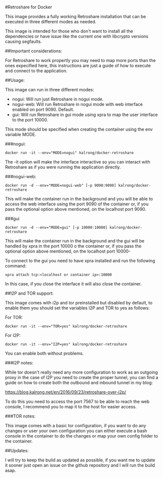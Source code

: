 #Retroshare for Docker

This image provides a fully working Retroshare installation that can be executed in three different modes as needed.

This image is intended for those who don't want to install all the dependencies or have issue like the current one with libcrypto versions causing segfaults.

##Important considerations:

For Retroshare to work propertly you may need to map more ports than the ones expecified here, this instructions are just a guide of how to execute and connect to the application.

##Usage:

This image can run in three different modes:

* nogui: Will run just Retroshare in nogui mode.
* nogui-web: Will run Retroshare in nogui mode with web interface enabled on port 9090. Default.
* gui: Will run Retroshare in gui mode using xpra to map the user interface to the port 10000.

This mode should be specified when creating the container using the env variable MODE.

###nogui:

```
docker run -it --env="MODE=nogui" kalrong/docker-retroshare
```

The -it option will make the interface interactive so you can interact with Retroshare as if you were running the application directly.

###nogui-web:

```
docker run -d --env="MODE=nogui-web" [-p 9090:9090] kalrong/docker-retroshare
```

This will make the container run in the background and you will be able to access the web interface using the port 9090 of the container or, if you pass the optional option above mentioned, on the localhost port 9090.

###gui

```
docker run -d --env="MODE=gui" [-p 10000:10000] kalrong/docker-retroshare
```

This will make the container run in the background and the gui will be handled by xpra in the port 10000 o the container or, if you pass the optional option above mentioned, on the localhost port 10000-

To connect to the gui you need to have xpra installed and run the following command:

```
xpra attach tcp:<localhost or container ip>:10000
```

In this case, if you close the interface it will also close the container.

##I2P and TOR support:

This image comes with i2p and tor preinstalled but disabled by default, to enable them you should set the variables I2P and TOR to yes as follows:

For TOR:
```
docker run -it --env="TOR=yes" kalrong/docker-retroshare
```
For I2P:
```
docker run -it --env="I2P=yes" kalrong/docker-retroshare
```

You can enable both without problems.

###I2P notes:

While tor doesn't really need any more configuration to work as an outgoing proxy in the case of I2P you need to create the proper tunnel, you can find a guide on how to create both the outbound and inbound tunnel in my blog:

https://blog.kalrong.net/en/2016/09/23/retroshare-over-i2p/

To do this you need to access the port 7567 to be able to reach the web console, I recommend you to map it to the host for easier access. 

###TOR notes:

This image comes with a basic tor configuration, if you want to do any changes or user your own configuration you can either execute a bash console in the container to do the changes or map your own config folder to the container.

##Updates:

I will try to keep the build as updated as possible, if you want me to update it sooner just open an issue on the github repository and I will run the build asap.
